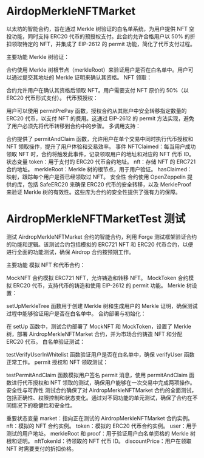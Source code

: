 # AirdopMerkleNFTMarket

以太坊的智能合约，旨在通过 Merkle 树验证的白名单系统，为用户提供 NFT 空投功能，同时支持 ERC20 代币的预授权支付。此合约允许合格用户以 50% 的折扣领取特定的 NFT，并集成了 EIP-2612 的 permit 功能，简化了代币支付过程。

主要功能
Merkle 树验证：

合约使用 Merkle 树根节点（merkleRoot）来验证用户是否在白名单中。用户可以通过提交其地址的 Merkle 证明来确认其资格。
NFT 领取：

合约允许用户在确认其资格后领取 NFT。用户需要支付 NFT 原价的 50%（以 ERC20 代币形式支付）。
代币预授权：

用户可以使用 permitPrePay 函数，授权合约从其账户中安全转移指定数量的 ERC20 代币，以支付 NFT 的费用。这通过 EIP-2612 的 permit 方法实现，避免了用户必须先将代币转移到合约中的步骤。
多调用支持：

合约提供了 permitAndClaim 函数，允许用户在单个交易中同时执行代币授权和 NFT 领取操作，提升了用户体验和交易效率。
事件
NFTClaimed：每当用户成功领取 NFT 时，合约将触发此事件，记录领取用户的地址和对应的 NFT 代币 ID。
状态变量
token：用于支付的 ERC20 代币合约地址。
nft：存储 NFT 的 ERC721 合约地址。
merkleRoot：Merkle 树的根节点，用于用户验证。
hasClaimed：映射，跟踪每个用户是否已经领取过 NFT。
安全性
合约使用 OpenZeppelin 提供的库，包括 SafeERC20 来确保 ERC20 代币的安全转移，以及 MerkleProof 来验证 Merkle 树的有效性。这些库为合约的安全性提供了强有力的保障。

# AirdropMerkleNFTMarketTest 测试
测试 AirdropMerkleNFTMarket 合约的智能合约，利用 Forge 测试框架验证合约的功能和逻辑。该测试合约包括模拟的 ERC721 NFT 和 ERC20 代币合约，以便进行全面的功能测试，确保 Airdrop 合约按预期工作。

主要功能
模拟 NFT 和代币合约：

MockNFT 合约模拟 ERC721 NFT，允许铸造和转移 NFT。
MockToken 合约模拟 ERC20 代币，支持代币的铸造和使用 EIP-2612 的 permit 功能。
Merkle 树设置：

setUpMerkleTree 函数用于创建 Merkle 树和生成用户的 Merkle 证明，确保测试过程中能够验证用户是否在白名单中。
合约部署与初始化：

在 setUp 函数中，测试合约部署了 MockNFT 和 MockToken，设置了 Merkle 树，部署 AirdropMerkleNFTMarket 合约，并为市场合约铸造 NFT 和分配 ERC20 代币。
白名单验证测试：

testVerifyUserInWhitelist 函数验证用户是否在白名单中，确保 verifyUser 函数正常工作。
permit 授权和 NFT 领取测试：

testPermitAndClaim 函数模拟用户签名 permit 消息，使用 permitAndClaim 函数进行代币授权和 NFT 领取的测试，确保用户能够在一次交易中完成两项操作。
安全性与可靠性
测试合约确保了对 AirdropMerkleNFTMarket 合约的全面测试，包括正确性、权限控制和状态变化。通过对不同功能的单元测试，确保了合约在不同情况下的稳健性和安全性。

重要状态变量
market：指向正在测试的 AirdropMerkleNFTMarket 合约实例。
nft：模拟的 NFT 合约实例。
token：模拟的 ERC20 代币合约实例。
user：用于测试的用户地址。
merkleRoot 和 proof：用于验证用户白名单资格的 Merkle 树根和证明。
nftTokenId：待领取的 NFT 代币 ID。
discountPrice：用户在领取 NFT 时需要支付的折扣价格。